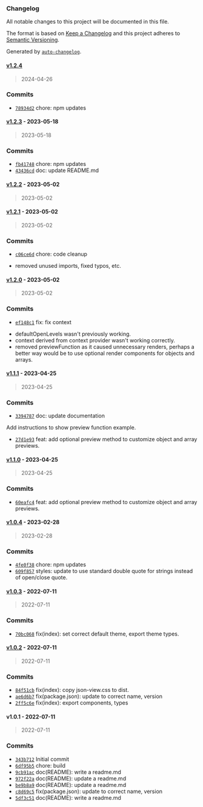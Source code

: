### Changelog

All notable changes to this project will be documented in this file.

The format is based on [Keep a Changelog](https://keepachangelog.com/en/1.0.0/)
and this project adheres to [Semantic Versioning](https://semver.org/spec/v2.0.0.html).

Generated by [`auto-changelog`](https://github.com/CookPete/auto-changelog).

#### [v1.2.4](https://github.com/ChumsInc/json-view/compare/v1.2.3...v1.2.4)

> 2024-04-26

### Commits

- [`78934d2`](https://github.com/ChumsInc/json-view/commit/78934d2eadbba1686ade487d32fe3529cb3eb44d)  chore: npm updates

#### [v1.2.3](https://github.com/ChumsInc/json-view/compare/v1.2.2...v1.2.3) - 2023-05-18

> 2023-05-18

### Commits

- [`fb41748`](https://github.com/ChumsInc/json-view/commit/fb4174829bc46397fcf54f2be55f0ac35aa9d01e)  chore: npm updates
- [`43436cd`](https://github.com/ChumsInc/json-view/commit/43436cd01d460c184d368c0a20305bc2bd8993c9)  doc: update README.md

#### [v1.2.2](https://github.com/ChumsInc/json-view/compare/v1.2.1...v1.2.2) - 2023-05-02

> 2023-05-02

#### [v1.2.1](https://github.com/ChumsInc/json-view/compare/v1.2.0...v1.2.1) - 2023-05-02

> 2023-05-02

### Commits

- [`c06ce6d`](https://github.com/ChumsInc/json-view/commit/c06ce6d2e09d74bb3edbcc6a7c8d9318a2718d38)  chore: code cleanup

* removed unused imports, fixed typos,  etc.

#### [v1.2.0](https://github.com/ChumsInc/json-view/compare/v1.1.1...v1.2.0) - 2023-05-02

> 2023-05-02

### Commits

- [`ef148c1`](https://github.com/ChumsInc/json-view/commit/ef148c1eb7de5e7d084dc57e7a0a53313ad7bac1)  fix: fix context

* defaultOpenLevels wasn't previously working.
* context derived from context provider wasn't working correctly.
* removed previewFunction as it caused unnecessary renders, perhaps a better way would be to use optional render components for objects and arrays.

#### [v1.1.1](https://github.com/ChumsInc/json-view/compare/v1.1.0...v1.1.1) - 2023-04-25

> 2023-04-25

### Commits

- [`3394787`](https://github.com/ChumsInc/json-view/commit/339478703ea735bba8ba183e1ead55ef8ade4c0d)  doc: update documentation

Add instructions to show preview function example.
- [`27d1e93`](https://github.com/ChumsInc/json-view/commit/27d1e9350a187f1a5b4bdd7f55504923309f0cad)  feat: add optional preview method to customize object and array previews.

#### [v1.1.0](https://github.com/ChumsInc/json-view/compare/v1.0.4...v1.1.0) - 2023-04-25

> 2023-04-25

### Commits

- [`60eafc4`](https://github.com/ChumsInc/json-view/commit/60eafc472a16630e0f05248db30f48e75edea6b7)  feat: add optional preview method to customize object and array previews.

#### [v1.0.4](https://github.com/ChumsInc/json-view/compare/v1.0.3...v1.0.4) - 2023-02-28

> 2023-02-28

### Commits

- [`4fe0f38`](https://github.com/ChumsInc/json-view/commit/4fe0f38daafeca85709cd4196b6b28c80f0ec31c)  chore: npm updates
- [`609f857`](https://github.com/ChumsInc/json-view/commit/609f8577bc20d1ea97a2952b352b01e22c361c9b)  styles: update to use standard double quote for strings instead of open/close quote.

#### [v1.0.3](https://github.com/ChumsInc/json-view/compare/v1.0.2...v1.0.3) - 2022-07-11

> 2022-07-11

### Commits

- [`70bc068`](https://github.com/ChumsInc/json-view/commit/70bc0689d220aa25ef122a29599bdd032f0ab34e)  fix(index): set correct default theme, export theme types.

#### [v1.0.2](https://github.com/ChumsInc/json-view/compare/v1.0.1...v1.0.2) - 2022-07-11

> 2022-07-11

### Commits

- [`84f51cb`](https://github.com/ChumsInc/json-view/commit/84f51cbbcf8f2ac43d843ca53db7edb6e4be8c57)  fix(index): copy json-view.css to dist.
- [`ae6d6b7`](https://github.com/ChumsInc/json-view/commit/ae6d6b7fb52a91ec230e85dbe30937ca06097833)  fix(package.json): update to correct name, version
- [`2ff5c6e`](https://github.com/ChumsInc/json-view/commit/2ff5c6ef3f1961ce71914baf004c2b07ebb93240)  fix(index): export components, types

#### v1.0.1 - 2022-07-11

> 2022-07-11

### Commits

- [`343b712`](https://github.com/ChumsInc/json-view/commit/343b712a9a5b1c63e668fd67b81f9fea94a6936a)  Initial commit
- [`6df95b5`](https://github.com/ChumsInc/json-view/commit/6df95b5690a0391aecec7f0822fa4cccd23ad611)  chore: build
- [`9cb91ac`](https://github.com/ChumsInc/json-view/commit/9cb91aca16d06d2b665c66984569b25a3a1774b7)  doc(README): write a readme.md
- [`972f22a`](https://github.com/ChumsInc/json-view/commit/972f22acad1eaeb5cac22c71f2fd36ccd9f26892)  doc(README): update a readme.md
- [`be9b8a9`](https://github.com/ChumsInc/json-view/commit/be9b8a9cc35e31d3c59c271824f7191aaa3c6045)  doc(README): update a readme.md
- [`c8d69c5`](https://github.com/ChumsInc/json-view/commit/c8d69c587b243b00a38ae8cbcf2ffc4aee3dbaad)  fix(package.json): update to correct name, version
- [`5df3c51`](https://github.com/ChumsInc/json-view/commit/5df3c516fa1bcdbfce61457867d031f347b23a3a)  doc(README): write a readme.md
